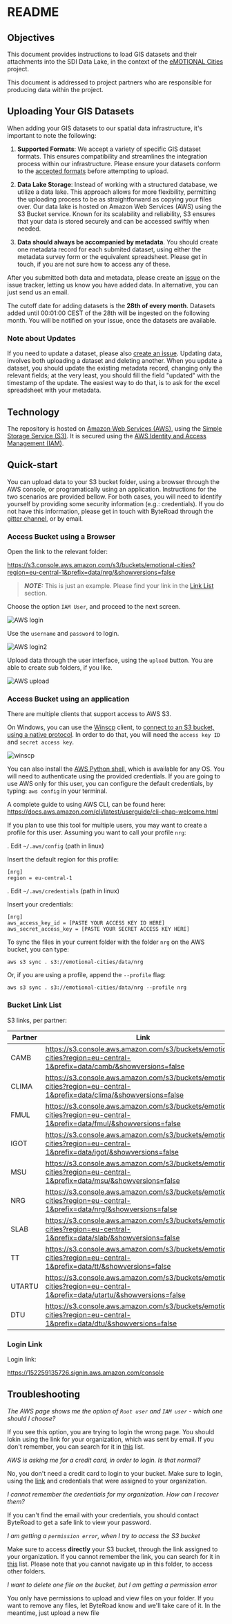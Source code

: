 # README

## Objectives
This document provides instructions to load GIS datasets and their attachments into the SDI Data Lake, in the context of the [eMOTIONAL Cities](https://cordis.europa.eu/project/id/945307) project.

This document is addressed to project partners who are responsible for producing data within the project.

## Uploading Your GIS Datasets

When adding your GIS datasets to our spatial data infrastructure, it's important to note the following:

1. **Supported Formats**: We accept a variety of specific GIS dataset formats. This ensures compatibility and streamlines the integration process within our infrastructure. Please ensure your datasets conform to the [accepted formats](https://github.com/emotional-cities/byteroad-workshop/blob/master/data_formats.md) before attempting to upload.

2. **Data Lake Storage**: Instead of working with a structured database, we utilize a data lake. This approach allows for more flexibility, permitting the uploading process to be as straightforward as copying your files over. Our data lake is hosted on Amazon Web Services (AWS) using the S3 Bucket service. Known for its scalability and reliability, S3 ensures that your data is stored securely and can be accessed swiftly when needed.

3. **Data should always be accompanied by metadata**. You should create one metadata record for each submited dataset, using either the metadata survey form or the equivalent spreadsheet. Please get in touch, if you are not sure how to access any of these.

After you submitted both data and metadata, please create an [issue](https://github.com/emotional-cities/data-share/issues/new/choose) on the issue tracker, letting us know you have added data. In alternative, you can just send us an email.

The cutoff date for adding datasets is the **28th of every month**. Datasets added until 00:01:00 CEST of the 28th will be ingested on the following month. You will be notified on your issue, once the datasets are available.

### Note about Updates
If you need to update a dataset, please also [create an issue](https://github.com/emotional-cities/data-share/issues/new?assignees=&labels=&projects=&template=update-existing-dataset.md&title=). Updating data, involves both uploading a dataset and deleting another. When you update a dataset, you should update the existing metadata record, changing only the relevant fields; at the very least, you should fill the field "updated" with the timestamp of the update. The easiest way to do that, is to ask for the excel spreadsheet with your metadata.

## Technology
The repository is hosted on [Amazon Web Services (AWS)](https://aws.amazon.com/), using the [Simple Storage Service (S3)](https://aws.amazon.com/s3/). It is secured using the [AWS Identity and Access Management (IAM)](https://aws.amazon.com/iam/).

## Quick-start

You can upload data to your S3 bucket folder, using a browser through the AWS console, or programatically using an application. Instructions for the two scenarios are provided bellow.
For both cases, you will need to identify yourself by providing some security information (e.g.: credentials). If you do not have this information, please get in touch with ByteRoad through the [gitter channel](https://gitter.im/emotionalcities/community), or by email.

### Access Bucket using a Browser

Open the link to the relevant folder:

https://s3.console.aws.amazon.com/s3/buckets/emotional-cities?region=eu-central-1&prefix=data/nrg/&showversions=false

> **_NOTE:_**   This is just an example. Please find your link in the [Link List](#link-list) section.

Choose the option `IAM User`, and proceed to the next screen.

![AWS login](img/aws1.png)

Use the `username` and `password` to login.

![AWS login2](img/aws2.png)

Upload data through the user interface, using the `upload` button. You are able to create sub folders, if you like.

![AWS upload](img/aws3.png)

### Access Bucket using an application

There are multiple clients that support access to AWS S3.

On Windows, you can use the [Winscp](https://winscp.net/eng/download.php) client, to [connect to an S3 bucket, using a native protocol](https://winscp.net/eng/docs/guide_amazon_s3). In order to do that, you will need the `access key ID` and `secret access key`.

![winscp](https://menithome.files.wordpress.com/2020/11/screenshot_3.png)

You can also install the [AWS Python shell](https://aws.amazon.com/cli/), which is available for any OS. You will need to authenticate using the provided credentials. If you are going to use AWS only for this user, you can configure the default credentials, by typing: `aws config` in your terminal.

A complete guide to using AWS CLI, can be found here:
https://docs.aws.amazon.com/cli/latest/userguide/cli-chap-welcome.html


If you plan to use this tool for multiple users, you may want to create a profile for this user. Assuming you want to call your profile `nrg`:

. Edit `~/.aws/config` (path in linux)

Insert the default region for this profile:

```
[nrg]
region = eu-central-1
```

. Edit `~/.aws/credentials` (path in linux)

Insert your credentials:

```
[nrg]
aws_access_key_id = [PASTE YOUR ACCESS KEY ID HERE]
aws_secret_access_key = [PASTE YOUR SECRET ACCESS KEY HERE]
```

To sync the files in your current folder with the folder `nrg` on the AWS bucket, you can type:

```
aws s3 sync . s3://emotional-cities/data/nrg
```

Or, if you are using a profile, append the `--profile` flag:

```
aws s3 sync . s3://emotional-cities/data/nrg --profile nrg 
```

### Bucket Link List

S3 links, per partner:

| Partner | Link |
|---|---|
| CAMB | https://s3.console.aws.amazon.com/s3/buckets/emotional-cities?region=eu-central-1&prefix=data/camb/&showversions=false |  
| CLIMA | https://s3.console.aws.amazon.com/s3/buckets/emotional-cities?region=eu-central-1&prefix=data/clima/&showversions=false |  
| FMUL | https://s3.console.aws.amazon.com/s3/buckets/emotional-cities?region=eu-central-1&prefix=data/fmul/&showversions=false |  
| IGOT | https://s3.console.aws.amazon.com/s3/buckets/emotional-cities?region=eu-central-1&prefix=data/igot/&showversions=false |  
| MSU | https://s3.console.aws.amazon.com/s3/buckets/emotional-cities?region=eu-central-1&prefix=data/msu/&showversions=false |  
| NRG | https://s3.console.aws.amazon.com/s3/buckets/emotional-cities?region=eu-central-1&prefix=data/nrg/&showversions=false |  
| SLAB | https://s3.console.aws.amazon.com/s3/buckets/emotional-cities?region=eu-central-1&prefix=data/slab/&showversions=false |  
| TT | https://s3.console.aws.amazon.com/s3/buckets/emotional-cities?region=eu-central-1&prefix=data/tt/&showversions=false |  
| UTARTU | https://s3.console.aws.amazon.com/s3/buckets/emotional-cities?region=eu-central-1&prefix=data/utartu/&showversions=false |  
| DTU | https://s3.console.aws.amazon.com/s3/buckets/emotional-cities?region=eu-central-1&prefix=data/dtu/&showversions=false |  

### Login Link

Login link:

https://152259135726.signin.aws.amazon.com/console



## Troubleshooting

*The AWS page shows me the option of `Root user` and `IAM user` - which one should I choose?*

If you see this option, you are trying to login the wrong page. You should lokin using the link for your organization, which was sent by email. If you don't remember, you can search for it in [this](###login-link-list) list.

*AWS is asking me for a credit card, in order to login. Is that normal?*

No, you don't need a credit card to login to your bucket. Make sure to login, using the [link](###login-link-list) and credentials that were assigned to your organization.

*I cannot remember the credentials for my organization. How can I recover them?*

If you can't find the email with your credentials, you should contact ByteRoad to get a safe link to view your password.

*I am getting a `permission error`, when I try to access the S3 bucket*

Make sure to access **directly** your S3 bucket, through the link assigned to your organization. If you cannot remember the link, you can search for it in [this](###bucket-link-list) list. Please note that you cannot navigate up in this folder, to access other folders.

*I want to delete one file on the bucket, but I am getting a permission error*

You only have permissions to upload and view files on your folder. If you want to remove any files, let ByteRoad know and we'll take care of it. In the meantime, just upload a new file